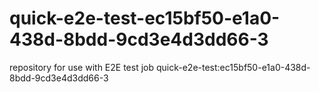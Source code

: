 # quick-e2e-test-ec15bf50-e1a0-438d-8bdd-9cd3e4d3dd66-3
repository for use with E2E test job quick-e2e-test:ec15bf50-e1a0-438d-8bdd-9cd3e4d3dd66-3
